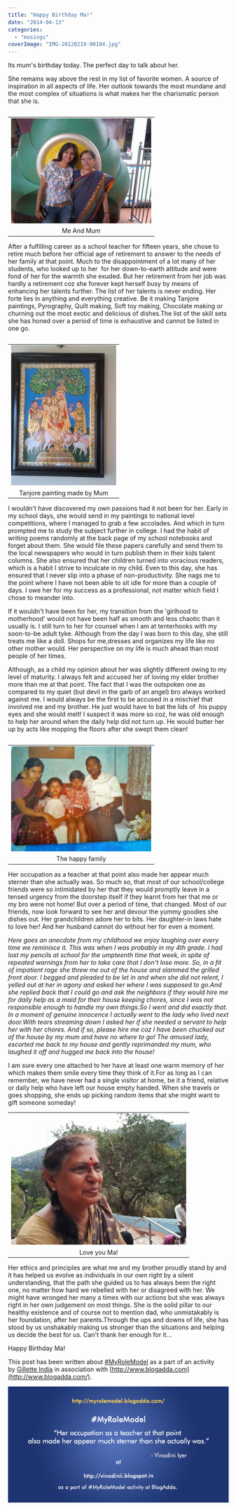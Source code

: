```yaml
---
title: "Happy Birthday Ma!"
date: "2014-04-13"
categories: 
  - "musings"
coverImage: "IMG-20120219-00184.jpg"
---
```


Its mum's birthday today. The perfect day to talk about her.

She remains way above the rest in my list of favorite women. A source of inspiration in all aspects of life. Her outlook towards the most mundane and the most complex of situations is what makes her the charismatic person that she is.

<table class="tr-caption-container" style="float: left; margin-right: 1em; text-align: left;" cellspacing="0" cellpadding="0"><tbody><tr><td style="text-align: center;"><a style="clear: left; margin-bottom: 1em; margin-left: auto; margin-right: auto;" href="http://ifsbutsandsetcs.com/wp-content/uploads/2014/04/IMG-20120219-00184.jpg"><img src="images/IMG-20120219-00184.jpg" width="320" height="240" border="0"></a></td></tr><tr><td class="tr-caption" style="text-align: center;">Me And Mum</td></tr></tbody></table>

After a fulfilling career as a school teacher for fifteen years, she chose to retire much before her official age of retirement to answer to the needs of her family at that point. Much to the disappointment of a lot many of her students, who looked up to her  for her down-to-earth attitude and were fond of her for the warmth she exuded. But her retirement from her job was hardly a retirement coz she forever kept herself busy by means of enhancing her talents further. The list of her talents is never ending. Her forte lies in anything and everything creative. Be it making Tanjore paintings, Pyrography, Quilt making, Soft toy making, Chocolate making or churning out the most exotic and delicious of dishes.The list of the skill sets she has honed over a period of time is exhaustive and cannot be listed in one go.

<table class="tr-caption-container" style="float: right; margin-left: 1em; text-align: right;" cellspacing="0" cellpadding="0"><tbody><tr><td style="text-align: center;"><a style="clear: right; margin-bottom: 1em; margin-left: auto; margin-right: auto;" href="http://ifsbutsandsetcs.com/wp-content/uploads/2014/04/t.jpg"><img src="images/t.jpg" width="240" height="320" border="0"></a></td></tr><tr><td class="tr-caption" style="text-align: center;">Tanjore painting made by Mum</td></tr></tbody></table>

I wouldn't have discovered my own passions had it not been for her. Early in my school days, she would send in my paintings to national level competitions, where I managed to grab a few accolades. And which in turn prompted me to study the subject further in college. I had the habit of writing poems randomly at the back page of my school notebooks and forget about them. She would file these papers carefully and send them to the local newspapers who would in turn publish them in their kids talent columns. She also ensured that her children turned into voracious readers, which is a habit I strive to inculcate in my child. Even to this day, she has ensured that I never slip into a phase of non-productivity. She nags me to the point where I have not been able to sit idle for more than a couple of days. I owe her for my success as a professional, not matter which field I chose to meander into.

If it wouldn't have been for her, my transition from the 'girlhood to motherhood' would not have been half as smooth and less chaotic than it usually is. I still turn to her for counsel when I am at tenterhooks with my soon-to-be adult tyke. Although from the day I was born to this day, she still treats me like a doll. Shops for me,dresses and organizes my life like no other mother would. Her perspective on my life is much ahead than most people of her times.

Although, as a child my opinion about her was slightly different owing to my level of maturity. I always felt and accused her of loving my elder brother more than me at that point. The fact that I was the outspoken one as compared to my quiet (but devil in the garb of an angel) bro always worked against me. I would always be the first to be accused in a mischief that involved me and my brother. He just would have to bat the lids of  his puppy eyes and she would melt! I suspect it was more so coz, he was old enough to help her around when the daily help did not turn up. He would butter her up by acts like mopping the floors after she swept them clean!

<table class="tr-caption-container" style="float: left; margin-right: 1em; text-align: left;" cellspacing="0" cellpadding="0"><tbody><tr><td style="text-align: center;"><a style="clear: left; margin-bottom: 1em; margin-left: auto; margin-right: auto;" href="http://ifsbutsandsetcs.com/wp-content/uploads/2014/04/13-1024x768.jpg"><img src="images/13-1024x768.jpg" width="320" height="240" border="0"></a></td></tr><tr><td class="tr-caption" style="text-align: center;">The happy family</td></tr></tbody></table>

Her occupation as a teacher at that point also made her appear much sterner than she actually was. So much so, that most of our school/college friends were so intimidated by her that they would promptly leave in a tensed urgency from the doorstep itself if they learnt from her that me or my bro were not home! But over a period of time, that changed. Most of our friends, now look forward to see her and devour the yummy goodies she dishes out. Her grandchildren adore her to bits. Her daughter-in laws hate to love her! And her husband cannot do without her for even a moment.

_Here goes an anecdote from my childhood we enjoy laughing over every time we reminisce it. This was when I was probably in my 4th grade. I had lost my pencils at school for the umpteenth time that week, in spite of repeated warnings from her to take care that I don't lose more. So, in a fit of impatient rage she threw me out of the house and slammed the grilled front door. I begged and pleaded to be let in and when she did not relent, I yelled out at her in agony and asked her where I was supposed to go.And she replied back that I could go and ask the neighbors if they would hire me for daily help as a maid for their house keeping chores, since I was not responsible enough to handle my own things.So I went and did exactly that. In a moment of genuine innocence I actually went to the lady who lived next door.With tears streaming down I asked her if she needed a servant to help her with her chores. And if so, please hire me coz I have been chucked out of the house by my mum and have no where to go! The amused lady, escorted me back to my house and gently reprimanded my mum, who laughed it off and hugged me back into the house!_

I am sure every one attached to her have at least one warm memory of her which makes them smile every time they think of it.For as long as I can remember, we have never had a single visitor at home, be it a friend, relative or daily help who have left our house empty handed. When she travels or goes shopping, she ends up picking random items that she might want to gift someone someday!

<table class="tr-caption-container" style="margin-left: auto; margin-right: auto; text-align: center;" cellspacing="0" cellpadding="0" align="center"><tbody><tr><td style="text-align: center;"><a style="margin-left: auto; margin-right: auto;" href="http://ifsbutsandsetcs.com/wp-content/uploads/2014/04/IMG_20140224_113013-1024x768.jpg"><img src="images/IMG_20140224_113013-1024x768.jpg" width="400" height="300" border="0"></a></td></tr><tr><td class="tr-caption" style="text-align: center;">Love you Ma!</td></tr></tbody></table>

Her ethics and principles are what me and my brother proudly stand by and it has helped us evolve as individuals in our own right by a silent understanding, that the path she guided us to has always been the right one, no matter how hard we rebelled with her or disagreed with her. We might have wronged her many a times with our actions but she was always right in her own judgement on most things. She is the solid pillar to our healthy existence and of course not to mention dad, who unmistakably is her foundation, after her parents.Through the ups and downs of life, she has stood by us unshakably making us stronger than the situations and helping us decide the best for us. Can't thank her enough for it...

Happy Birthday Ma!

This post has been written about [#MyRoleModel](http://myrolemodel.blogadda.com/) as a part of an activity by [Gillette India](http://www.rewardme.in/tag/gillette-cricket) in association with [http://www.blogadda.com](http://www.blogadda.com/).

[![](images/1403747701301.png)](http://ifsbutsandsetcs.com/wp-content/uploads/2014/04/1403747701301.png)
